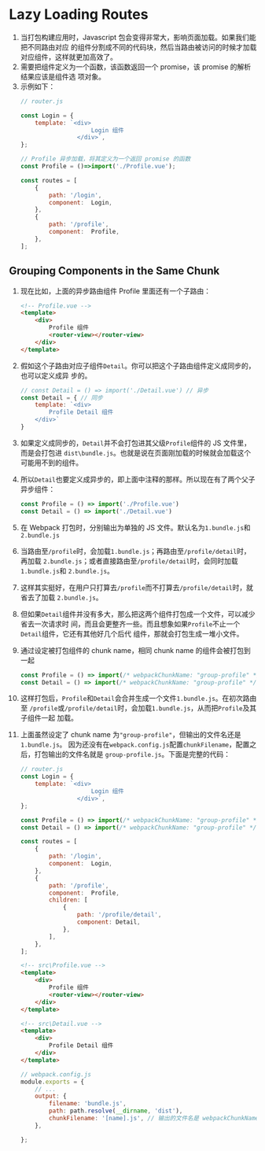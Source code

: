 # Lazy Loading Routes

1. 当打包构建应用时，Javascript 包会变得非常大，影响页面加载。如果我们能把不同路由对应
的组件分割成不同的代码块，然后当路由被访问的时候才加载对应组件，这样就更加高效了。
2. 需要把组件定义为一个函数，该函数返回一个 promise，该 promise 的解析结果应该是组件选
项对象。
3. 示例如下：
    ```js
    // router.js

    const Login = {
        template: `<div>
                        Login 组件
                    </div>`,
    };

    // Profile 异步加载，将其定义为一个返回 promise 的函数
    const Profile = ()=>import('./Profile.vue');

    const routes = [
        {
            path: '/login',
            component:  Login,
        },
        {
            path: '/profile',
            component:  Profile,
        },
    ];
    ```


## Grouping Components in the Same Chunk
1. 现在比如，上面的异步路由组件 Profile 里面还有一个子路由：
    ```html
    <!-- Profile.vue -->
    <template>
        <div>
            Profile 组件
            <router-view></router-view>
        </div>
    </template>
    ```
2. 假如这个子路由对应子组件`Detail`。你可以把这个子路由组件定义成同步的，也可以定义成异
步的。
    ```js
    // const Detail = () => import('./Detail.vue') // 异步
    const Detail = { // 同步
        template: `<div>
            Profile Detail 组件
        </div>`
    }
    ```
3. 如果定义成同步的，`Detail`并不会打包进其父级`Profile`组件的 JS 文件里，而是会打包进
`dist\bundle.js`。也就是说在页面刚加载的时候就会加载这个可能用不到的组件。
4. 所以`Detail`也要定义成异步的，即上面中注释的那样。所以现在有了两个父子异步组件：
    ```js
    const Profile = () => import('./Profile.vue')
    const Detail = () => import('./Detail.vue')
    ```
5. 在 Webpack 打包时，分别输出为单独的 JS 文件。默认名为`1.bundle.js`和`2.bundle.js`
6. 当路由至`/profile`时，会加载`1.bundle.js`；再路由至`/profile/detail`时，再加载
`2.bundle.js`；或者直接路由至`/profile/detail`时，会同时加载`1.bundle.js`和
`2.bundle.js`。
7. 这样其实挺好，在用户只打算去`/profile`而不打算去`/profile/detail`时，就省去了加载
`2.bundle.js`。
8. 但如果`Detail`组件并没有多大，那么把这两个组件打包成一个文件，可以减少省去一次请求时
间，而且会更整齐一些。而且想象如果`Profile`不止一个`Detail`组件，它还有其他好几个后代
组件，那就会打包生成一堆小文件。
9. 通过设定被打包组件的 chunk name，相同 chunk name 的组件会被打包到一起
    ```js
    const Profile = () => import(/* webpackChunkName: "group-profile" */ './Profile.vue')
    const Detail = () => import(/* webpackChunkName: "group-profile" */ './Detail.vue')
    ```
10. 这样打包后，`Profile`和`Detail`会合并生成一个文件`1.bundle.js`。在初次路由至
`/profile`或`/profile/detail`时，会加载`1.bundle.js`，从而把`Profile`及其子组件一起
加载。
11. 上面虽然设定了 chunk name 为`"group-profile"`，但输出的文件名还是`1.bundle.js`。
因为还没有在`webpack.config.js`配置`chunkFilename`，配置之后，打包输出的文件名就是
`group-profile.js`。下面是完整的代码：

    ```js
    // router.js
    const Login = {
        template: `<div>
                        Login 组件
                    </div>`,
    };

    const Profile = () => import(/* webpackChunkName: "group-profile" */ './Profile.vue')
    const Detail = () => import(/* webpackChunkName: "group-profile" */ './Detail.vue')

    const routes = [
        {
            path: '/login',
            component:  Login,
        },
        {
            path: '/profile',
            component:  Profile,
            children: [
                {
                    path: '/profile/detail',
                    component: Detail,
                },
            ],
        },
    ];
    ```
    ```html
    <!-- src\Profile.vue -->
    <template>
        <div>
            Profile 组件
            <router-view></router-view>
        </div>
    </template>
    ```
    ```html
    <!-- src\Detail.vue -->
    <template>
        <div>
            Profile Detail 组件
        </div>
    </template>
    ```
    ```js
    // webpack.config.js
    module.exports = {
        // ...
        output: {
            filename: 'bundle.js',
            path: path.resolve(__dirname, 'dist'),
            chunkFilename: '[name].js', // 输出的文件名是 webpackChunkName 设定的
        },

    };
    ```
